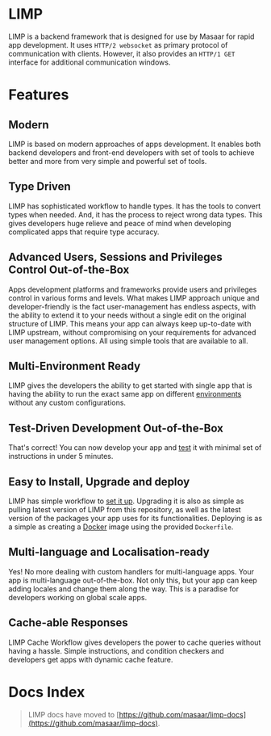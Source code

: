 # LIMP
LIMP is a backend framework that is designed for use by Masaar for rapid app development. It uses `HTTP/2 websocket` as primary protocol of communication with clients. However, it also provides an `HTTP/1 GET` interface for additional communication windows.

# Features
## Modern
LIMP is based on modern approaches of apps development. It enables both backend developers and front-end developers with set of tools to achieve better and more from very simple and powerful set of tools.

## Type Driven
LIMP has sophisticated workflow to handle types. It has the tools to convert types when needed. And, it has the process to reject wrong data types. This gives developers huge relieve and peace of mind when developing complicated apps that require type accuracy.

## Advanced Users, Sessions and Privileges Control Out-of-the-Box
Apps development platforms and frameworks provide users and privileges control in various forms and levels. What makes LIMP approach unique and developer-friendly is the fact user-management has endless aspects, with the ability to extend it to your needs without a single edit on the original structure of LIMP. This means your app can always keep up-to-date with LIMP upstream, without compromising on your requirements for advanced user management options. All using simple tools that are available to all.

## Multi-Environment Ready
LIMP gives the developers the ability to get started with single app that is having the ability to run the exact same app on different [environments](https://github.com/masaar/limp-docs/blob/master/api-package.md#envs) without any custom configurations.

## Test-Driven Development Out-of-the-Box
That's correct! You can now develop your app and [test](https://github.com/masaar/limp-docs/blob/master/tests.md) it with minimal set of instructions in under 5 minutes.

## Easy to Install, Upgrade and deploy
LIMP has simple workflow to [set it up](https://github.com/masaar/limp-docs/blob/master/quick-start.md). Upgrading it is also as simple as pulling latest version of LIMP from this repository, as well as the latest version of the packages your app uses for its functionalities. Deploying is as a simple as creating a [Docker](https://www.docker.com) image using the provided `Dockerfile`.

## Multi-language and Localisation-ready
Yes! No more dealing with custom handlers for multi-language apps. Your app is multi-language out-of-the-box. Not only this, but your app can keep adding locales and change them along the way. This is a paradise for developers working on global scale apps.

## Cache-able Responses
LIMP Cache Workflow gives developers the power to cache queries without having a hassle. Simple instructions, and condition checkers and developers get apps with dynamic cache feature.

# Docs Index
> LIMP docs have moved to [https://github.com/masaar/limp-docs](https://github.com/masaar/limp-docs).
